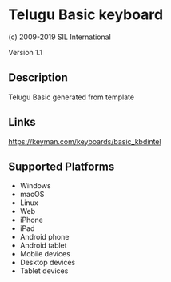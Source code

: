 Telugu Basic keyboard
==============

(c) 2009-2019 SIL International

Version 1.1

Description
-----------

Telugu Basic generated from template

Links
-----
https://keyman.com/keyboards/basic_kbdintel

Supported Platforms
-------------------
 * Windows
 * macOS
 * Linux
 * Web
 * iPhone
 * iPad
 * Android phone
 * Android tablet
 * Mobile devices
 * Desktop devices
 * Tablet devices

